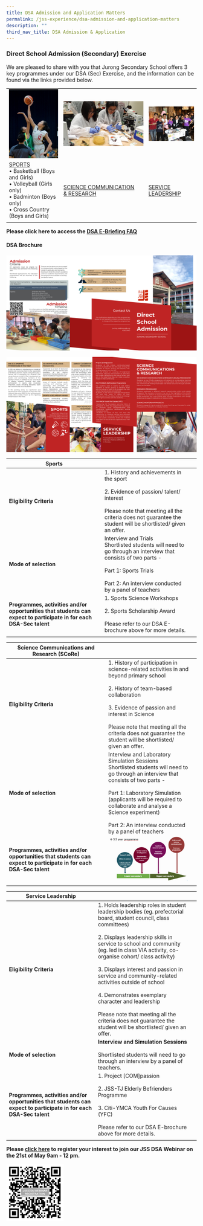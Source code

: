 ```yaml
---
title: DSA Admission and Application Matters
permalink: /jss-experience/dsa-admission-and-application-matters
description: ""
third_nav_title: DSA Admission & Application
---
```

### Direct School Admission (Secondary) Exercise

We are pleased to share with you that Jurong Secondary School offers 3 key programmes under our DSA (Sec) Exercise, and the information can be found via the links provided below.

|  |  | |
| -------- | -------- | -------- |
| ![](/images/sports.jpg) | ![](/images/science%20communication%20n%20research.jpg) | ![](/images/proj%20compassion.jpg) |
| [SPORTS](https://jurongsec.moe.edu.sg/jss-experience/dsa-admission-and-application-matters/direct-school-admission-sports) <br> • Basketball (Boys and Girls) <br> • Volleyball (Girls only) <Br> • Badminton (Boys only) <br> • Cross Country (Boys and Girls) | [SCIENCE COMMUNICATION <br> & RESEARCH](https://jurongsec.moe.edu.sg/jss-experience/dsa-admission-and-application-matters/direct-school-admission-science-communications-n-research) | [SERVICE LEADERSHIP](https://jurongsec.moe.edu.sg/jss-experience/dsa-admission-and-application-matters/direct-school-admission-service-leadership) | 
| | | 

**Please click here to access the [DSA E-Briefing FAQ](https://jurongsec-moe-edu-sg-admin.cwp.sg/jss-experience/dsa-admission-and-application-matters/dsa-faq)**

#### DSA Brochure
![](/images/DSA%20Brochure%202022%20External.png)

![](/images/DSA%20Brochure%202022%20Internal.png)

| Sports |  |  |
|---|---|---|
| **Eligibility Criteria** | 1. History and achievements in the sport<br><br>2. Evidence of passion/ talent/ interest<br><br>Please note that meeting all the criteria does not guarantee the student will be shortlisted/ given an offer. |  |
| **Mode of selection** | Interview and Trials<br>Shortlisted students will need to go through an interview that consists of two parts -<br><br>Part 1: Sports Trials<br><br>Part 2: An interview conducted by a panel of teachers |  |
| **Programmes, activities and/or opportunities that students can expect to participate in for each DSA-Sec talent** | 1. Sports Science Workshops<br><br>2. Sports Scholarship Award<br><br>Please refer to our DSA E-brochure above for more details. |  |
| | | |

| Science Communications and Research (SCoRe) |  |  |
|---|---|---|
| **Eligibility Criteria** | 1. History of participation in science-related activities in and beyond primary school<br><br>2. History of team-based collaboration<br><br>3. Evidence of passion and interest in Science<br><br>Please note that meeting all the criteria does not guarantee the student will be shortlisted/ given an offer. |  |
| **Mode of selection** | Interview and Laboratory Simulation Sessions<br>Shortlisted students will need to go through an interview that consists of two parts -<br><br>Part 1: Laboratory Simulation (applicants will be required to collaborate and analyse a Science experiment)<br><br>Part 2: An interview conducted by a panel of teachers |  |
| **Programmes, activities and/or opportunities that students can expect to participate in for each DSA-Sec talent** | ![](/images/science%20research.png) |  |
| | | |

| Service Leadership |  |  |
|---|---|---|
| **Eligibility Criteria** | 1.  Holds leadership roles in student leadership bodies (eg. prefectorial  board, student council, class committees)<br><br>2. Displays leadership skills in service to school and community (eg. led in class VIA activity, co-organise cohort/ class activity)<br><br>3. Displays interest and passion in service and community-related activities outside of school<br><br> 4. Demonstrates exemplary character and leadership<br><br>Please note that meeting all the criteria does not guarantee the student will be shortlisted/ given an offer. |  |
| **Mode of selection** | **Interview and Simulation Sessions** <br><br>Shortlisted students will need to go through an interview by a panel of teachers. |  |
| **Programmes, activities and/or opportunities that students can expect to participate in for each DSA-Sec talent** | 1. Project [COM]passion<br><br>2. JSS-TJ Elderly Befrienders Programme<br><br>3. Citi-YMCA Youth For Causes (YFC) <br><br>Please refer to our DSA E-brochure above for more details. |  |
| | | |

**Please [click here](https://forms.gle/JkHotvvy5ivFEZ1L8) to register your interest to join our JSS DSA Webinar on the 21st of May 9am - 12 pm.**

<img src="/images/QR%20for%20DSA%20Registration%202022.png" 
     style="width:30%">